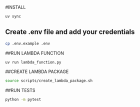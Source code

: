 
#INSTALL

```bash
uv sync
```
## Create .env file and add your credentials

```bash
cp .env.example .env
```

##RUN LAMBDA FUNCTION

```bash
uv run lambda_function.py
```

##CREATE LAMBDA PACKAGE

```bash
source scripts/create_lambda_package.sh
```

##RUN TESTS

```bash
python -m pytest
```